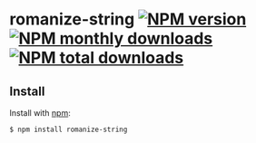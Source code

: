 # romanize-string [![NPM version](https://img.shields.io/npm/v/romanize.svg?style=flat)](https://www.npmjs.com/package/romaniz-string) [![NPM monthly downloads](https://img.shields.io/npm/dm/romanize.svg?style=flat)](https://npmjs.org/package/romanize-string)[![NPM total downloads](https://img.shields.io/npm/dt/romanize.svg?style=flat)](https://npmjs.org/package/romanize)

## Install


Install with [npm](https://www.npmjs.com/):
```sh
$ npm install romanize-string
```